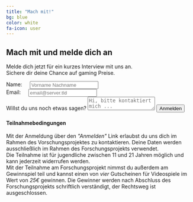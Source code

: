 ```yaml
---
title: "Mach mit!"
bg: blue
color: white
fa-icon: user
---
```


## Mach mit und melde dich an

<div class="container center">
<p>
    Melde dich jetzt für ein kurzes Interview mit uns an.<br>
    Sichere dir deine Chance auf gaming Preise.
</p>
</div>

<div class="container">
    <form id="signup" target="_blank" action="https://formsubmit.co/3c6ea96846d936d717eeca43bb0bfe0e" method="POST">
        <div class="six columns">
            <label for="name">Name:</label>
            <input id="name" class="u-full-width" type="text" name="name" placeholder="Vorname Nachname" required>
        </div>
        <div class="six columns">
            <label for="email">Email:</label>
            <input id="email" class="u-full-width" type="email" name="email" placeholder="email@server.tld" required>
        </div>
        <label for="message">Willst du uns noch etwas sagen?</label>
        <textarea id="message" class="u-full-width" placeholder="Hi, bitte kontaktiert mich ..." ></textarea>
        <input class="button-primary u-full-width" type="submit" value="Anmelden">
        <input type="text" name="_honey" style="display:none">
    </form>
</div>

#### Teilnahmebedingungen

Mit der Anmeldung über den _"Anmelden"_ Link erlaubst du uns dich im Rahmen des Vorschungsprojektes zu kontaktieren. Deine Daten werden ausschließlich im Rahmen des Forschungsprojekts verwendet.  
Die Teilnahme ist für jugendliche zwischen 11 und 21 Jahren möglich und kann jederzeit widerrufen werden.  
Mit der Teilnahme am Forschungsprojekt nimmst du außerdem am Gewinnspiel teil und kannst einen von _vier_ Gutscheinen für Videospiele im Wert von _25€_ gewinnen. Die Gewinner werden nach Abschluss des Forschungsprojekts schriftlich verständigt, der Rechtsweg ist ausgeschlossen.
